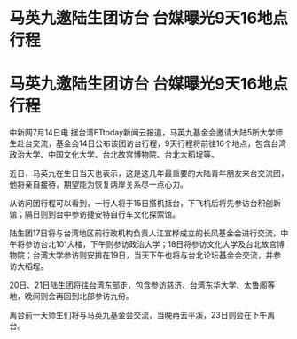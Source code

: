 # 马英九邀陆生团访台 台媒曝光9天16地点行程

# 马英九邀陆生团访台 台媒曝光9天16地点行程

中新网7月14日电
据台湾ETtoday新闻云报道，马英九基金会邀请大陆5所大学师生赴台交流，基金会14日公布该团访台行程，9天行程将前往16个地点，包含台湾政治大学、中国文化大学、台北故宫博物院、台北大稻埕等。

近日，马英九在生日当天也表示，这是这几年最重要的大陆青年朋友来台交流团，他将亲自接待，期望能为恢复两岸关系尽一点心力。

从访问团行程可以看到，一行人将于15日搭机抵台，下飞机后将先参访台积创新馆；隔日则到台中参访捷安特自行车文化探索馆。

陆生团17日将与台湾地区前行政机构负责人江宜桦成立的长风基金会进行交流，中午将参访台北101大楼，下午则参访政治大学；18日将参访文化大学及台北故宫博物院；台湾大学参访则安排在19日，当天下午也将与台北论坛基金会交流，并参访大稻埕。

20日、21日陆生团将往台湾东部走，包含参访慈济、台湾东华大学、太鲁阁等地，晚间则会再回到北部参访九份。

离台前一天师生们将与马英九基金会交流，当晚再去平溪，23日则会在下午离台。

